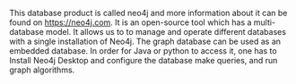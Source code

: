 This database product is called neo4j and more information about it can be found on https://neo4j.com. It is an open-source tool which has a multi-database model. It allows us to to manage and operate different databases with a single installation of Neo4j. The graph database can be used as an embedded database. In order for Java or python to access it, one has to Install Neo4j Desktop and configure the database
make queries, and run graph algorithms.
